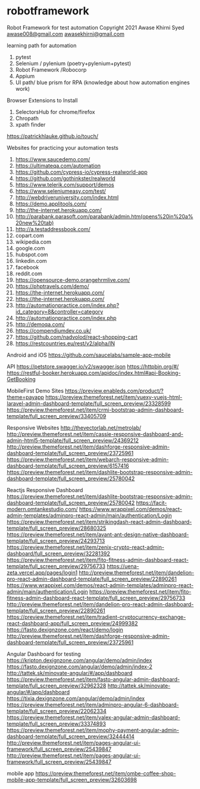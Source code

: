# robotframework
Robot Framework for test automation
Copyright 2021 Awase Khirni Syed 
awase008@gmail.com awasekhirni@gmail.com 

learning path for automation 
1. pytest 
2. Selenium / pylenium (poetry+pylenium+pytest)
3. Robot Framework /Robocorp
4. Appium 
5. UI path/ blue prism for RPA (knowledge about how automation engines work)

Browser Extensions to Install 
1. SelectorsHub for chrome/firefox 
2. Chropath 
3. xpath finder 

https://patrickhlauke.github.io/touch/

Websites for practicing your automation tests 
1. https://www.saucedemo.com/
2. https://ultimateqa.com/automation
3. https://github.com/cypress-io/cypress-realworld-app
4. https://github.com/gothinkster/realworld
5. https://www.telerik.com/support/demos
6. https://www.seleniumeasy.com/test/
7. http://webdriveruniversity.com/index.html
8. https://demo.applitools.com/
9. http://the-internet.herokuapp.com/
10. http://parabank.parasoft.com/parabank/admin.htm(opens%20in%20a%20new%20tab)
11. http://a.testaddressbook.com/
12. copart.com 
13. wikipedia.com 
14. google.com 
15. hubspot.com 
16. linkedin.com 
17. facebook 
18. reddit.com 
19. https://opensource-demo.orangehrmlive.com/
20. https://phptravels.com/demo/
21. https://the-internet.herokuapp.com/
22. https://the-internet.herokuapp.com/
23. http://automationpractice.com/index.php?id_category=8&controller=category
24. http://automationpractice.com/index.php
25. http://demoqa.com/
26. https://compendiumdev.co.uk/
27. https://github.com/nadvolod/react-shopping-cart
28. https://restcountries.eu/rest/v2/alpha/IN


Android and iOS
https://github.com/saucelabs/sample-app-mobile

API
https://petstore.swagger.io/v2/swagger.json
https://httpbin.org/#/
https://restful-booker.herokuapp.com/apidoc/index.html#api-Booking-GetBooking

MobileFirst Demo Sites 
https://preview.enableds.com/product/?theme=payapp
https://preview.themeforest.net/item/vuexy-vuejs-html-laravel-admin-dashboard-template/full_screen_preview/23328599
https://preview.themeforest.net/item/crmi-bootstrap-admin-dashboard-template/full_screen_preview/33405709


Responsive Websites 
http://thevectorlab.net/metrolab/
http://preview.themeforest.net/item/cassie-responsive-dashboard-and-admin-html5-template/full_screen_preview/24369212
http://preview.themeforest.net/item/dashforge-responsive-admin-dashboard-template/full_screen_preview/23725961
https://preview.themeforest.net/item/webarch-responsive-admin-dashboard-template/full_screen_preview/6157416
https://preview.themeforest.net/item/dashlite-bootstrap-responsive-admin-dashboard-template/full_screen_preview/25780042


Reactjs Responsive Dashboard 
https://preview.themeforest.net/item/dashlite-bootstrap-responsive-admin-dashboard-template/full_screen_preview/25780042
https://facit-modern.omtankestudio.com/
https://www.wrappixel.com/demos/react-admin-templates/adminpro-react-admin/main/authentication/Login
https://preview.themeforest.net/item/strikingdash-react-admin-dashboard-template/full_screen_preview/28680325
https://preview.themeforest.net/item/avant-ant-design-native-dashboard-template/full_screen_preview/24293713
https://preview.themeforest.net/item/zenix-crypto-react-admin-dashboard/full_screen_preview/32281392
https://preview.themeforest.net/item/fito-fitness-admin-dashboard-react-template/full_screen_preview/29756733
https://uena-zeta.vercel.app/pages/login1
http://preview.themeforest.net/item/dandelion-pro-react-admin-dashboard-template/full_screen_preview/22890261
https://www.wrappixel.com/demos/react-admin-templates/adminpro-react-admin/main/authentication/Login
https://preview.themeforest.net/item/fito-fitness-admin-dashboard-react-template/full_screen_preview/29756733
http://preview.themeforest.net/item/dandelion-pro-react-admin-dashboard-template/full_screen_preview/22890261
https://preview.themeforest.net/item/tradient-cryptocurrency-exchange-react-dashboard-app/full_screen_preview/24999382
https://fasto.dexignzone.com/react/demo/login
http://preview.themeforest.net/item/dashforge-responsive-admin-dashboard-template/full_screen_preview/23725961

Angular Dashboard for testing 
https://kripton.dexignzone.com/angular/demo/admin/index
https://fasto.dexignzone.com/angular/demo/admin/index-2
http://tattek.sk/minovate-angular/#/app/dashboard
https://preview.themeforest.net/item/fasto-angular-admin-dashboard-template/full_screen_preview/32962328
http://tattek.sk/minovate-angular/#/app/dashboard
https://tixia.dexignzone.com/angular/demo/admin/index
https://preview.themeforest.net/item/adminpro-angular-6-dashboard-template/full_screen_preview/22062334
https://preview.themeforest.net/item/valex-angular-admin-dashboard-template/full_screen_preview/33374893
https://preview.themeforest.net/item/mophy-payment-angular-admin-dashboard-template/full_screen_preview/32444414
http://preview.themeforest.net/item/pages-angular-ui-framework/full_screen_preview/25439847
http://preview.themeforest.net/item/pages-angular-ui-framework/full_screen_preview/25439847


mobile app
https://preview.themeforest.net/item/ombe-coffee-shop-mobile-app-template/full_screen_preview/32603698

